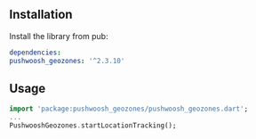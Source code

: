 ## Installation

Install the library from pub:

```yaml
dependencies:
pushwoosh_geozones: '^2.3.10'
```

## Usage
```dart
import 'package:pushwoosh_geozones/pushwoosh_geozones.dart';
...
PushwooshGeozones.startLocationTracking();
```
